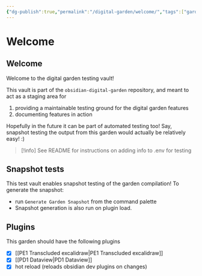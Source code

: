 ```yaml
---
{"dg-publish":true,"permalink":"/digital-garden/welcome/","tags":["gardenEntry"]}
---
```



# Welcome
## Welcome

Welcome to the digital garden testing vault! 

This vault is part of the `obsidian-digital-garden` repository, and meant to act as a staging area for 

1. providing a maintainable testing ground for the digital garden features
2. documenting features in action 

Hopefully in the future it can be part of automated testing too! Say, snapshot testing the output from this garden would actually be relatively easy! :) 

> [!info] See README for instructions on adding info to .env for testing


## Snapshot tests

This test vault enables snapshot testing of the garden compilation! To generate the snapshot: 

- run `Generate Garden Snapshot` from the command palette
- Snapshot generation is also run on plugin load. 


## Plugins 

This garden should have the following plugins 

- [x] [[PE1 Transcluded excalidraw\|PE1 Transcluded excalidraw]]
- [x] [[PD1 Dataview\|PD1 Dataview]]
- [x] hot reload (reloads obsidian dev plugins on changes)